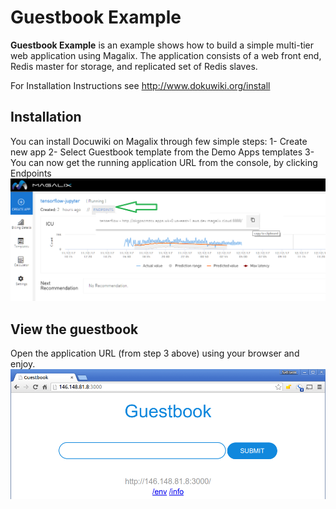 # Guestbook Example
**Guestbook Example** is an example shows how to build a simple multi-tier web application using Magalix. The application consists of a web front end, Redis master for storage, and replicated set of Redis slaves. 

For Installation Instructions see
http://www.dokuwiki.org/install

## Installation
You can install Docuwiki on Magalix through few simple steps:
1- Create new app
2- Select Guestbook template from the Demo Apps templates
3- You can now get the running application URL from the console, by clicking Endpoints 
![Application Endpoints](docs/resources/mgx_endpoint.png "Application Endpoints")


## View the guestbook
Open the application URL (from step 3 above) using your browser and enjoy.
![GuestBook Application](docs/resources/guestbook-page.png "GuestBook Application")